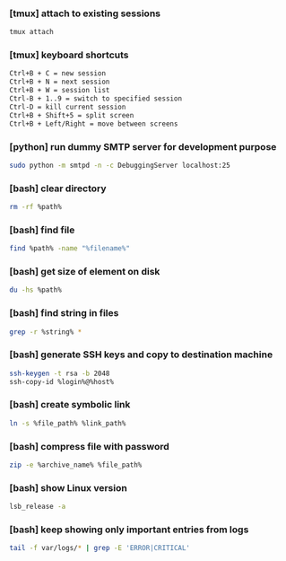 ### [tmux] attach to existing sessions

```bash
tmux attach
```

### [tmux] keyboard shortcuts

```bash
Ctrl+B + C = new session
Ctrl+B + N = next session
Ctrl+B + W = session list
Ctrl-B + 1..9 = switch to specified session
Ctrl-D = kill current session
Ctrl+B + Shift+5 = split screen
Ctrl+B + Left/Right = move between screens
```

### [python] run dummy SMTP server for development purpose

```bash
sudo python -m smtpd -n -c DebuggingServer localhost:25
```

### [bash] clear directory

```bash
rm -rf %path%
```

### [bash] find file

```bash
find %path% -name "%filename%"
```

### [bash] get size of element on disk

```bash
du -hs %path%
```

### [bash] find string in files

```bash
grep -r %string% *
```

### [bash] generate SSH keys and copy to destination machine

```bash
ssh-keygen -t rsa -b 2048
ssh-copy-id %login%@%host%
```

### [bash] create symbolic link

```bash
ln -s %file_path% %link_path%
```

### [bash] compress file with password

```bash
zip -e %archive_name% %file_path%
```

### [bash] show Linux version

```bash
lsb_release -a
```

### [bash] keep showing only important entries from logs

```bash
tail -f var/logs/* | grep -E 'ERROR|CRITICAL'
```
